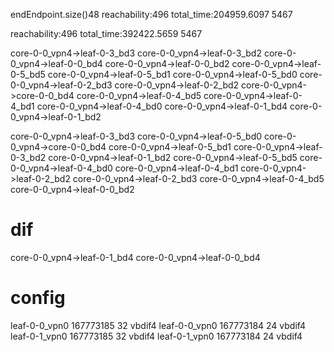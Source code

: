 endEndpoint.size()48
reachability:496
total_time:204959.6097
5467


reachability:496
total_time:392422.5659
5467


core-0-0_vpn4->leaf-0-3_bd3
core-0-0_vpn4->leaf-0-3_bd2
core-0-0_vpn4->leaf-0-0_bd4
core-0-0_vpn4->leaf-0-0_bd2
core-0-0_vpn4->leaf-0-5_bd5
core-0-0_vpn4->leaf-0-5_bd1
core-0-0_vpn4->leaf-0-5_bd0
core-0-0_vpn4->leaf-0-2_bd3
core-0-0_vpn4->leaf-0-2_bd2
core-0-0_vpn4->core-0-0_bd4
core-0-0_vpn4->leaf-0-4_bd5
core-0-0_vpn4->leaf-0-4_bd1
core-0-0_vpn4->leaf-0-4_bd0
core-0-0_vpn4->leaf-0-1_bd4
core-0-0_vpn4->leaf-0-1_bd2

core-0-0_vpn4->leaf-0-3_bd3
core-0-0_vpn4->leaf-0-5_bd0
core-0-0_vpn4->core-0-0_bd4
core-0-0_vpn4->leaf-0-5_bd1
core-0-0_vpn4->leaf-0-3_bd2
core-0-0_vpn4->leaf-0-1_bd2
core-0-0_vpn4->leaf-0-5_bd5
core-0-0_vpn4->leaf-0-4_bd0
core-0-0_vpn4->leaf-0-4_bd1
core-0-0_vpn4->leaf-0-2_bd2
core-0-0_vpn4->leaf-0-2_bd3
core-0-0_vpn4->leaf-0-4_bd5
core-0-0_vpn4->leaf-0-0_bd2

# dif
core-0-0_vpn4->leaf-0-1_bd4
core-0-0_vpn4->leaf-0-0_bd4

# config
leaf-0-0_vpn0 167773185 32 vbdif4
leaf-0-0_vpn0 167773184 24 vbdif4
leaf-0-1_vpn0 167773185 32 vbdif4
leaf-0-1_vpn0 167773184 24 vbdif4



